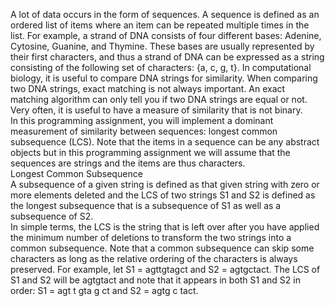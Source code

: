 A lot of data occurs in the form of sequences. A sequence is defined as an ordered list of items
where an item can be repeated multiple times in the list. For example, a strand of DNA consists of
four different bases: Adenine, Cytosine, Guanine, and Thymine. These bases are usually represented
by their first characters, and thus a strand of DNA can be expressed as a string consisting of the
following set of characters: {a, c, g, t}. In computational biology, it is useful to compare DNA strings
for similarity. When comparing two DNA strings, exact matching is not always important. An exact
matching algorithm can only tell you if two DNA strings are equal or not. Very often, it is useful to have
a measure of similarity that is not binary.<br />
In this programming assignment, you will implement a dominant measurement of similarity between
sequences: longest common subsequence (LCS). Note that the items in a sequence can be any abstract
objects but in this programming assignment we will assume that the sequences are strings and the items
are thus characters.<br />
Longest Common Subsequence<br />
A subsequence of a given string is defined as that given string with zero or more elements deleted and
the LCS of two strings S1 and S2 is defined as the longest subsequence that is a subsequence of S1 as
well as a subsequence of S2.<br />
In simple terms, the LCS is the string that is left over after you have applied the minimum number of
deletions to transform the two strings into a common subsequence. Note that a common subsequence can
skip some characters as long as the relative ordering of the characters is always preserved. For example,
let S1 = agttgtagct and S2 = agtgctact. The LCS of S1 and S2 will be agtgtact and note that it
appears in both S1 and S2 in order: S1 = agt t gta g ct and S2 = agtg c tact.
